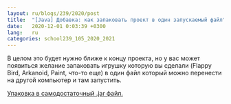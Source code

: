 ```yaml
---
layout: ru/blogs/239/2020/post
title:  "[Java] Добавка: как запаковать проект в один запускаемый файл"
date:   2020-12-01 0:03:39 +0300
lang:   ru
categories: school239_105_2020_2021
---
```


В целом это будет нужно ближе к концу проекта, но у вас может появиться желание запаковать игрушку которую вы сделали (Flappy Bird, Arkanoid, Paint, что-то еще) в один файл который можно перенести на другой компьютер и там запустить.

[Упаковка в самодостаточный .jar файл.](/blogs/239/2018/school239_105_2018_2019/2019/04/15/jar-packaging.html)
